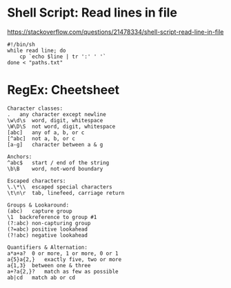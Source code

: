 # Shell Script: Read lines in file
https://stackoverflow.com/questions/21478334/shell-script-read-line-in-file

```
#!/bin/sh
while read line; do
    cp `echo $line | tr ':' ' '`
done < "paths.txt"
```
# RegEx: Cheetsheet
```
Character classes:
.	any character except newline
\w\d\s	word, digit, whitespace
\W\D\S	not word, digit, whitespace
[abc]	any of a, b, or c
[^abc]	not a, b, or c
[a-g]	character between a & g

Anchors:
^abc$	start / end of the string
\b\B	word, not-word boundary

Escaped characters:
\.\*\\	escaped special characters
\t\n\r	tab, linefeed, carriage return

Groups & Lookaround:
(abc)	capture group
\1	backreference to group #1
(?:abc)	non-capturing group
(?=abc)	positive lookahead
(?!abc)	negative lookahead

Quantifiers & Alternation:
a*a+a?	0 or more, 1 or more, 0 or 1
a{5}a{2,}	exactly five, two or more
a{1,3}	between one & three
a+?a{2,}?	match as few as possible
ab|cd	match ab or cd
```
